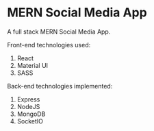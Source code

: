 # MERN Social Media App

A full stack MERN Social Media App.

Front-end technologies used:

1. React
2. Material UI
3. SASS

Back-end technologies implemented:

1. Express
2. NodeJS
3. MongoDB
4. SocketIO


